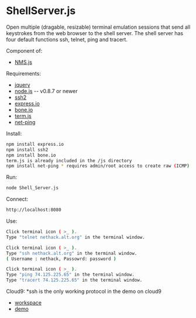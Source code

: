 ShellServer.js
==============

Open multiple (dragable, resizable) terminal emulation sessions that send all keystrokes from the web browser to the shell server. The shell server has four default functions ssh, telnet, ping and tracert. 

Component of:
* [NMS.js](https://github.com/PrimeEuler/NMS.js)

Requirements:
* [jquery](http://jquery.com/)
* [node.js](http://nodejs.org/) -- v0.8.7 or newer
* [ssh2](https://github.com/mscdex/ssh2)
* [express.io](https://github.com/techpines/express.io)
* [bone.io](https://github.com/techpines/bone.io)
* [term.js](https://github.com/chjj/term.js)
* [net-ping](https://npmjs.org/package/net-ping/)

Install:
```bash
npm install express.io
npm install ssh2
npm install bone.io
term.js is already included in the /js directory
npm install net-ping * requires admin/root access to create raw (ICMP) packets
```


Run:
```bash
node Shell_Server.js
```


Connect:
```bash
http://localhost:8080
```


Use:
```bash
Click terminal icon ( >_ ). 
Type "telnet nethack.alt.org" in the terminal window.

Click terminal icon ( >_ ). 
Type "ssh nethack.alt.org" in the terminal window. 
( Username : nethack, Passowrd: password )

Click terminal icon ( >_ ). 
Type "ping 74.125.225.65" in the terminal window. 
Type "tracert 74.125.225.65" in the terminal window. 

```

Cloud9: *ssh is the only working protocol in the demo on cloud9  
* [workspace](https://c9.io/pr1m3n0d3/shellserver_js)
* [demo](https://shellserver_js-c9-pr1m3n0d3.c9.io)
